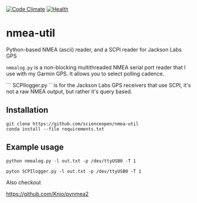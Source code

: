 [![Code Climate](https://codeclimate.com/github/scienceopen/nmeautils/badges/gpa.svg)](https://codeclimate.com/github/scienceopen/nmeautils)
[![Health](https://landscape.io/github/scienceopen/nmea-util/master/landscape.png)](https://landscape.io/github/scienceopen/nmea-util/master)

nmea-util
=========

Python-based NMEA (ascii) reader, and a SCPI reader for Jackson Labs GPS

``` nmealog.py ``` is a non-blocking multithreaded NMEA serial port reader 
that I use with my Garmin GPS. It allows you to select polling cadence.

``` SCPIlogger.py `` is for the Jackson Labs GPS receivers that use SCPI, it's not a raw NMEA output, but rather it's query based.

Installation
------------
```
git clone https://github.com/scienceopen/nmea-util
conda install --file requirements.txt
```

Example usage
-------------
```
python nmealog.py -l out.txt -p /dev/ttyUSB0 -T 1
```

```
pyton SCPIlogger.py -l out.txt -p /dev/ttyUSB0 -T 1
```



Also checkout

https://github.com/Knio/pynmea2
